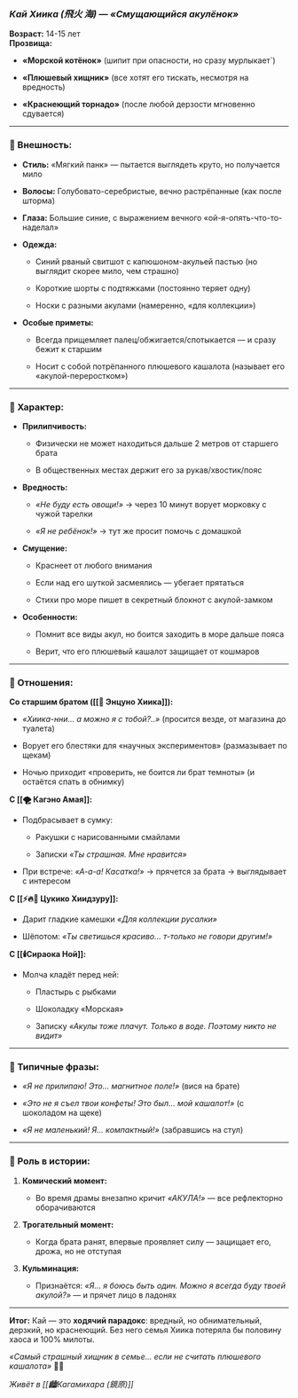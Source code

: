 ### ***Кай Хиика (飛火 海) — «Смущающийся акулёнок»***

**Возраст:** 14-15 лет  
**Прозвища:**

- **«Морской котёнок»** (шипит при опасности, но сразу мурлыкает`)
    
- **«Плюшевый хищник»** (все хотят его тискать, несмотря на вредность)
    
- **«Краснеющий торнадо»** (после любой дерзости мгновенно сдувается)
    

---

### **🌊 Внешность:**

- **Стиль:** «Мягкий панк» — пытается выглядеть круто, но получается мило
    
- **Волосы:** Голубовато-серебристые, вечно растрёпанные (как после шторма)
    
- **Глаза:** Большие синие, с выражением вечного «ой-я-опять-что-то-наделал»
    
- **Одежда:**
    
    - Синий рваный свитшот с капюшоном-акульей пастью (но выглядит скорее мило, чем страшно)
        
    - Короткие шорты с подтяжками (постоянно теряет одну)
        
    - Носки с разными акулами (намеренно, «для коллекции»)
        
- **Особые приметы:**
    
    - Всегда прищемляет палец/обжигается/спотыкается — и сразу бежит к старшим
        
    - Носит с собой потрёпанного плюшевого кашалота (называет его «акулой-переростком»)
        

---

### **🦈 Характер:**

- **Прилипчивость:**
    
    - Физически не может находиться дальше 2 метров от старшего брата
        
    - В общественных местах держит его за рукав/хвостик/пояс
        
- **Вредность:**
    
    - _«Не буду есть овощи!»_ → через 10 минут ворует морковку с чужой тарелки
        
    - _«Я не ребёнок!»_ → тут же просит помочь с домашкой
        
- **Смущение:**
    
    - Краснеет от любого внимания
        
    - Если над его шуткой засмеялись — убегает прятаться
        
    - Стихи про море пишет в секретный блокнот с акулой-замком
        
- **Особенности:**
    
    - Помнит все виды акул, но боится заходить в море дальше пояса
        
    - Верит, что его плюшевый кашалот защищает от кошмаров
        

---

### **💞 Отношения:**

**Со старшим братом ([[🎀 Энцуно Хиика]]):**

- _«Хиика-нни… а можно я с тобой?..»_ (просится везде, от магазина до туалета)
    
- Ворует его блестяки для «научных экспериментов» (размазывает по щекам)
    
- Ночью приходит «проверить, не боится ли брат темноты» (и остаётся спать в обнимку)
    

**С [[🌪️ Кагэно Амая]]:**

- Подбрасывает в сумку:
    
    - Ракушки с нарисованными смайлами
        
    - Записки _«Ты страшная. Мне нравится»_
        
- При встрече: _«А-а-а! Касатка!»_ → прячется за брата → выглядывает с интересом
    

**С [[⚡🔥🌙 Цукико Хиидзуру]]:**

- Дарит гладкие камешки _«Для коллекции русалки»_
    
- Шёпотом: _«Ты светишься красиво… т-только не говори другим!»_
    

**С [[🕯️Сираока Ной]]:**

- Молча кладёт перед ней:
    
    - Пластырь с рыбками
        
    - Шоколадку «Морская»
        
    - Записку _«Акулы тоже плачут. Только в воде. Поэтому никто не видит»_
        

---

### **🎤 Типичные фразы:**

- _«Я не прилипаю! Это… магнитное поле!»_ (вися на брате)
    
- _«Это не я съел твои конфеты! Это был… мой кашалот!»_ (с шоколадом на щеке)
    
- _«Я не маленький! Я… компактный!»_ (забравшись на стул)
    

---

### **🌊 Роль в истории:**

1. **Комический момент:**
    
    - Во время драмы внезапно кричит _«АКУЛА!»_ — все рефлекторно оборачиваются
        
2. **Трогательный момент:**
    
    - Когда брата ранят, впервые проявляет силу — защищает его, дрожа, но не отступая
        
3. **Кульминация:**
    
    - Признаётся: _«Я… я боюсь быть один. Можно я всегда буду твоей акулой?»_ — и прячет лицо в ладонях
        

---

**Итог:** Кай — это **ходячий парадокс**: вредный, но обнимательный, дерзкий, но краснеющий. Без него семья Хиика потеряла бы половину хаоса и 100% милоты.

_«Самый страшный хищник в семье… если не считать плюшевого кашалота»_ 🌊💙


_Живёт в [[🏙️Кагамихара (鏡原)]]_